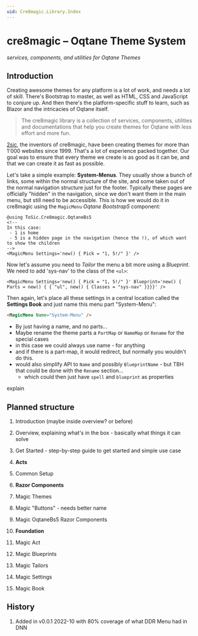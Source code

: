 ```yaml
---
uid: Cre8magic.Library.Index
---
```


# cre8magic – Oqtane Theme System

_services, components, and utilities for Oqtane Themes_

## Introduction

Creating awesome themes for any platform is a lot of work, and needs a lot of skill.
There's Bootstrap to master, as well as HTML, CSS and JavaScript to conjure up.
And then there's the platform-specific stuff to learn,
such as Blazor and the intricacies of Oqtane itself.

> The cre8magic library is a collection of services, components, utilities
> and documentations that help you create themes for Oqtane with less effort and more fun.

[2sic](https://www.2sic.com), the inventors of cre8magic, have been creating themes
for more than 1'000 websites since 1999.
That's a lot of experience packed together.
Our goal was to ensure that every theme we create is as good as it can be,
and that we can create it as fast as possible.

Let's take a simple example: **System-Menus**.
They usually show a bunch of links, some within the normal structure of the site,
and some taken out of the normal navigation structure just for the footer.
Typically these pages are officially "hidden" in the navigation, since we don't want them in the main menu,
but still need to be accessible.
This is how we would do it in cre8magic using the `MagicMenu` _Oqtane Bootstrap5_ component:

```razor
@using ToSic.Cre8magic.OqtaneBs5
<!--
In this case:
 - 1 is home
 - 5 is a hidden page in the navigation (hence the !), of which want to show the children
-->
<MagicMenu Settings='new() { Pick = "1, 5!/" }' />
```

Now let's assume you need to _Tailor_ the menu a bit more using a _Blueprint_.
We need to add 'sys-nav' to the class of the `<ul>`:

```razor
<MagicMenu Settings='new() { Pick = "1, 5!/" }' Blueprint='new() { Parts = new() { { "ul", new() { Classes = "sys-nav" }}}}' />
```

Then again, let's place all these settings in a central location called the **Settings Book**
and just name this menu part "System-Menu":

```html
<MagicMenu Name="System-Menu" />
```

- By just having a name, and no parts...
- Maybe rename the theme parts a `PartMap` or `NameMap` or `Rename` for the special cases
- in this case we could always use name - for anything
- and if there is a part-map, it would redirect, but normally you wouldn't do this.
- would also simplify API to `Name` and possibly `BlueprintName` - but TBH that could be done with the `Rename` section...
  - which could then just have `spell` and `blueprint` as properties

explain

## Planned structure

1. Introduction (maybe inside overview? or before)
1. Overview, explaining what's in the box - basically what things it can solve
1. Get Started - step-by-step guide to get started and simple use case

1. **Acts**
1. Common Setup

1. **Razor Components**
1. Magic Themes
1. Magic "Buttons" - needs better name
1. Magic OqtaneBs5 Razor Components

1. **Foundation**
1. Magic Act
1. Magic Blueprints
1. Magic Tailors
1. Magic Settings
1. Magic Book


## History

1. Added in v0.0.1 2022-10 with 80% coverage of what DDR Menu had in DNN
